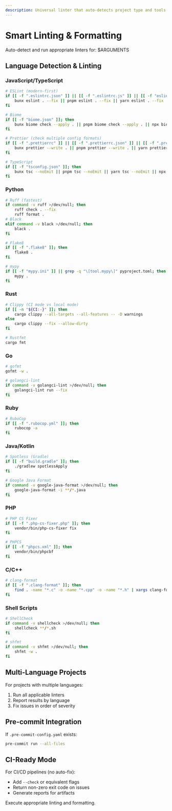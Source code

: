 ```yaml
---
description: Universal linter that auto-detects project type and tools
---
```


# Smart Linting & Formatting

Auto-detect and run appropriate linters for: $ARGUMENTS

## Language Detection & Linting

### JavaScript/TypeScript
```bash
# ESLint (modern-first)
if [[ -f ".eslintrc.json" ]] || [[ -f ".eslintrc.js" ]] || [[ -f "eslint.config.js" ]] || [[ -f "eslint.config.mjs" ]]; then
    bunx eslint . --fix || pnpm eslint . --fix || yarn eslint . --fix || npx eslint . --fix
fi

# Biome
if [[ -f "biome.json" ]]; then
    bunx biome check --apply . || pnpm biome check --apply . || npx biome check --apply .
fi

# Prettier (check multiple config formats)
if [[ -f ".prettierrc" ]] || [[ -f ".prettierrc.json" ]] || [[ -f ".prettierrc.js" ]] || [[ -f "prettier.config.js" ]] || [[ -f "prettier.config.cjs" ]]; then
    bunx prettier --write . || pnpm prettier --write . || yarn prettier --write . || npx prettier --write .
fi

# TypeScript
if [[ -f "tsconfig.json" ]]; then
    bunx tsc --noEmit || pnpm tsc --noEmit || yarn tsc --noEmit || npx tsc --noEmit
fi
```

### Python
```bash
# Ruff (fastest)
if command -v ruff >/dev/null; then
    ruff check . --fix
    ruff format .
# Black
elif command -v black >/dev/null; then
    black .
fi

# Flake8
if [[ -f ".flake8" ]]; then
    flake8 .
fi

# mypy
if [[ -f "mypy.ini" ]] || grep -q "\[tool.mypy\]" pyproject.toml; then
    mypy .
fi
```

### Rust
```bash
# Clippy (CI mode vs local mode)
if [[ -n "${CI:-}" ]]; then
    cargo clippy --all-targets --all-features -- -D warnings
else
    cargo clippy --fix --allow-dirty
fi

# Rustfmt
cargo fmt
```

### Go
```bash
# gofmt
gofmt -w .

# golangci-lint
if command -v golangci-lint >/dev/null; then
    golangci-lint run --fix
fi
```

### Ruby
```bash
# RuboCop
if [[ -f ".rubocop.yml" ]]; then
    rubocop -a
fi
```

### Java/Kotlin
```bash
# Spotless (Gradle)
if [[ -f "build.gradle" ]]; then
    ./gradlew spotlessApply
fi

# Google Java Format
if command -v google-java-format >/dev/null; then
    google-java-format -i **/*.java
fi
```

### PHP
```bash
# PHP CS Fixer
if [[ -f ".php-cs-fixer.php" ]]; then
    vendor/bin/php-cs-fixer fix
fi

# PHPCS
if [[ -f "phpcs.xml" ]]; then
    vendor/bin/phpcbf
fi
```

### C/C++
```bash
# clang-format
if [[ -f ".clang-format" ]]; then
    find . -name "*.c" -o -name "*.cpp" -o -name "*.h" | xargs clang-format -i
fi
```

### Shell Scripts
```bash
# ShellCheck
if command -v shellcheck >/dev/null; then
    shellcheck **/*.sh
fi

# shfmt
if command -v shfmt >/dev/null; then
    shfmt -w .
fi
```

## Multi-Language Projects

For projects with multiple languages:
1. Run all applicable linters
2. Report results by language
3. Fix issues in order of severity

## Pre-commit Integration

If `.pre-commit-config.yaml` exists:
```bash
pre-commit run --all-files
```

## CI-Ready Mode

For CI/CD pipelines (no auto-fix):
- Add `--check` or equivalent flags
- Return non-zero exit code on issues
- Generate reports for artifacts

Execute appropriate linting and formatting.